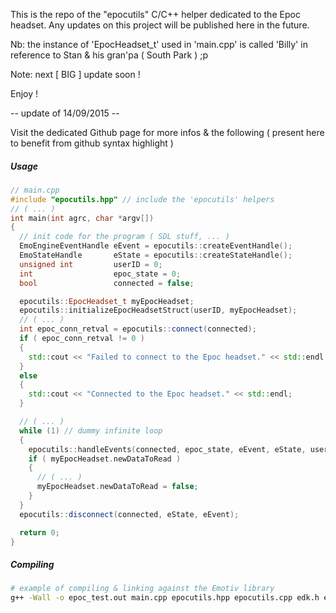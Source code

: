 This is the repo of the "epocutils" C/C++ helper dedicated to the Epoc headset.
Any updates on this project will be published here in the future.

Nb: the instance of 'EpocHeadset_t' used in 'main.cpp' is called 'Billy' in reference to Stan & his gran'pa ( South Park ) ;p

Note: next [ BIG ] update soon !

Enjoy !

-- update of 14/09/2015 --

Visit the dedicated Github page for more infos & the following ( present here to benefit from github syntax highlight )

##### Usage

```c++
// main.cpp
#include "epocutils.hpp" // include the 'epocutils' helpers
// ( ... )
int main(int agrc, char *argv[])
{
  // init code for the program ( SDL stuff, ... )
  EmoEngineEventHandle eEvent = epocutils::createEventHandle();
  EmoStateHandle       eState = epocutils::createStateHandle();
  unsigned int         userID = 0;
  int                  epoc_state = 0;
  bool                 connected = false;

  epocutils::EpocHeadset_t myEpocHeadset;
  epocutils::initializeEpocHeadsetStruct(userID, myEpocHeadset);
  // ( ... )
  int epoc_conn_retval = epocutils::connect(connected);
  if ( epoc_conn_retval != 0 )
  {
    std::cout << "Failed to connect to the Epoc headset." << std::endl;
  }
  else
  {
    std::cout << "Connected to the Epoc headset." << std::endl;
  }

  // ( ... )
  while (1) // dummy infinite loop
  {
    epocutils::handleEvents(connected, epoc_state, eEvent, eState, userID, myEpocHeadset);
    if ( myEpocHeadset.newDataToRead )
    {
      // ( ... )
      myEpocHeadset.newDataToRead = false;
    }
  }
  epocutils::disconnect(connected, eState, eEvent);

  return 0;
}
```

##### Compiling

```bash
# example of compiling & linking against the Emotiv library
g++ -Wall -o epoc_test.out main.cpp epocutils.hpp epocutils.cpp edk.h edkErrorCode.h EmoStateDLL.h -ledk -ledk_utils_linux
```
